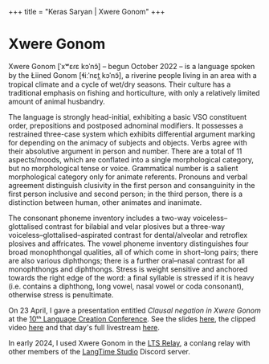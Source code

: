 +++
title = "Keras Saryan | Xwere Gonom"
+++

# Xwere Gonom

Xwere Gonom [ˈxʷɛɾɛ kɔˈnɔ̃] – begun October 2022 – is a language spoken by the Łiined Gonom [ɬiːˈnɛt̪ kɔˈnɔ̃], a riverine people living in an area with a tropical climate and a cycle of wet/dry seasons. Their culture has a traditional emphasis on fishing and horticulture, with only a relatively limited amount of animal husbandry.

The language is strongly head-initial, exhibiting a basic VSO constituent order, prepositions and postposed adnominal modifiers. It possesses a restrained three-case system which exhibits differential argument marking for depending on the animacy of subjects and objects. Verbs agree with their absolutive argument in person and number. There are a total of 11 aspects/moods, which are conflated into a single morphological category, but no morphological tense or voice. Grammatical number is a salient morphological category only for animate referents. Pronouns and verbal agreement distinguish clusivity in the first person and consanguinity in the first person inclusive and second person; in the third person, there is a distinction between human, other animates and inanimate.

The consonant phoneme inventory includes a two-way voiceless–glottalised contrast for bilabial and velar plosives but a three-way voiceless–glottalised–aspirated contrast for dental/alveolar and retroflex plosives and affricates. The vowel phoneme inventory distinguishes four broad monophthongal qualities, all of which come in short–long pairs; there are also various diphthongs; there is a further oral–nasal contrast for all monophthongs and diphthongs. Stress is weight sensitive and anchored towards the right edge of the word: a final syllable is stressed if it is heavy (i.e. contains a diphthong, long vowel, nasal vowel or coda consonant), otherwise stress is penultimate.

On 23 April, I gave a presentation entitled *Clausal negation in Xwere Gonom* at the [10ᵗʰ Language Creation Conference](https://conlang.org/language-creation-conference/lcc10/). See the slides [here](../docs/xwg-lcc10-2023.pdf), the clipped video [here](https://www.youtube.com/watch?v=wzm6u47ney4) and that day's full livestream [here](https://www.youtube.com/watch?v=Cp4-Mmj7-RU).

In early 2024, I used Xwere Gonom in the [LTS Relay](https://keras-saryan.github.io/lts-relay/), a conlang relay with other members of the [LangTime Studio](https://www.youtube.com/@LangTimeStudio) Discord server.
